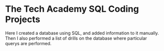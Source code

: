# The Tech Academy SQL Coding Projects
Here I created a database using SQL, and added information to it manually. Then I also performed a list of drills on the database where particular querys are performed.
